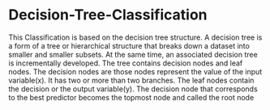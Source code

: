# Decision-Tree-Classification
This Classification is based on the decision tree structure. A decision tree is a form of a tree or hierarchical structure that breaks down a dataset into smaller and smaller subsets. At the same time, an associated decision tree is incrementally developed. The tree contains decision nodes and leaf nodes. The decision nodes are those nodes represent the value of the input variable(x). It has two or more than two branches. The leaf nodes contain the decision or the output variable(y). The decision node that corresponds to the best predictor becomes the topmost node and called the root node
